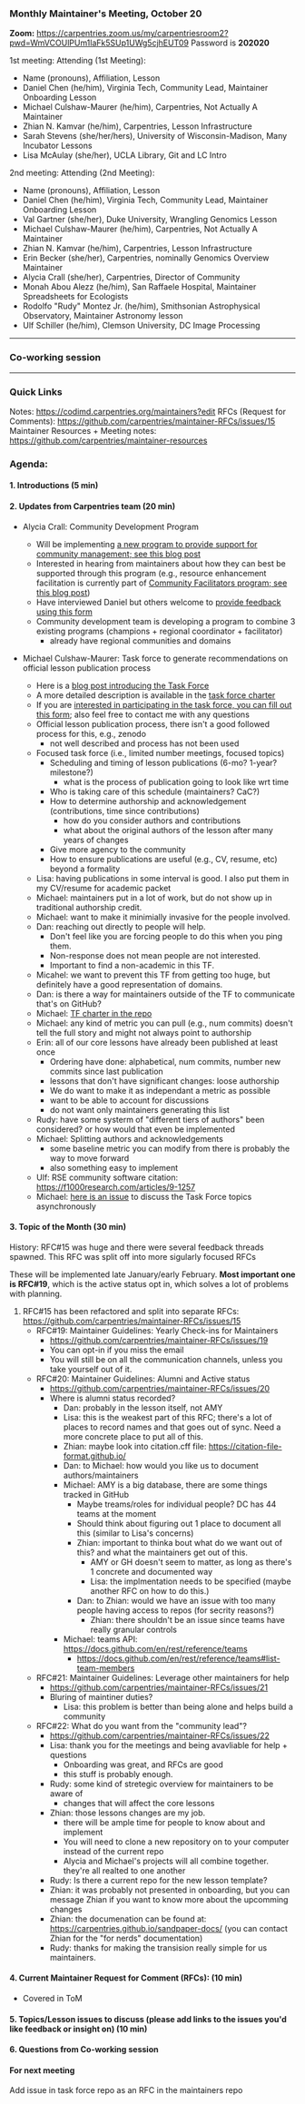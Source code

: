 ### Monthly Maintainer's Meeting, October 20

**Zoom:**     https://carpentries.zoom.us/my/carpentriesroom2?pwd=WmVCOUlPUm1laFk5SUp1UWg5cjhEUT09
   Password is **202020**

1st meeting:
Attending (1st Meeting):

- Name (pronouns), Affiliation, Lesson
- Daniel Chen (he/him), Virginia Tech, Community Lead, Maintainer Onboarding Lesson
- Michael Culshaw-Maurer (he/him), Carpentries, Not Actually A Maintainer
- Zhian N. Kamvar (he/him), Carpentries, Lesson Infrastructure
- Sarah Stevens (she/her/hers), University of Wisconsin-Madison, Many Incubator Lessons
- Lisa McAulay (she/her), UCLA Library, Git and LC Intro  

2nd meeting:
Attending (2nd Meeting): 

- Name (pronouns), Affiliation, Lesson
- Daniel Chen (he/him), Virginia Tech, Community Lead, Maintainer Onboarding Lesson
- Val Gartner (she/her), Duke University, Wrangling Genomics Lesson
- Michael Culshaw-Maurer (he/him), Carpentries, Not Actually A Maintainer
- Zhian N. Kamvar (he/him), Carpentries, Lesson Infrastructure
- Erin Becker (she/her), Carpentries, nominally Genomics Overview Maintainer
- Alycia Crall (she/her), Carpentries, Director of Community
- Monah Abou Alezz (he/him), San Raffaele Hospital, Maintainer Spreadsheets for Ecologists
- Rodolfo "Rudy" Montez Jr. (he/him), Smithsonian Astrophysical Observatory, Maintainer Astronomy lesson
- Ulf Schiller (he/him), Clemson University, DC Image Processing

---

### Co-working session

---

### Quick Links

Notes: https://codimd.carpentries.org/maintainers?edit
RFCs (Request for Comments): https://github.com/carpentries/maintainer-RFCs/issues/15
Maintainer Resources + Meeting notes: https://github.com/carpentries/maintainer-resources

### Agenda:

#### 1. Introductions (5 min)

#### 2. Updates from Carpentries team (20 min)

- Alycia Crall: Community Development Program
    - Will be implementing [a new program to provide support for community management; see this blog post](https://carpentries.org/blog/2021/10/announcing-community-development-program/)
    - Interested in hearing from maintainers about how they can best be supported through this program (e.g., resource enhancement facilitation is currently part of [Community Facilitators program; see this blog post](https://carpentries.org/blog/2020/09/introducing-community-facilitators-program/))
    - Have interviewed Daniel but others welcome to [provide feedback using this form](https://docs.google.com/forms/d/e/1FAIpQLSfOcg7I8WKM5aYcN47bHLY4hab7kTWztsgSWH4iYUUx3o0UYQ/viewform?usp=sf_link)
    - Community development team is developing a program to combine 3 existing programs (champions + regional coordinator + facilitator)
        - already have regional communities and domains

- Michael Culshaw-Maurer: Task force to generate recommendations on official lesson publication process
    - Here is a [blog post introducing the Task Force](https://carpentries.org/blog/2021/10/lesson-publication-task-force/) 
    - A more detailed description is available in the [task force charter](https://github.com/carpentries/task-forces/blob/main/2021/Lesson-Publication/Lesson-Publication-Charter.md)
    - If you are [interested in participating in the task force, you can fill out this form](https://forms.gle/PyX58kfE8HdAhr8h9); also feel free to contact me with any questions
    - Official lesson publication process, there isn't a good followed process for this, e.g., zenodo
        - not well described and process has not been used
    - Focused task force (i.e., limited number meetings, focused topics)
        - Scheduling and timing of lesson publications (6-mo? 1-year? milestone?)
            - what is the process of publication going to look like wrt time
        - Who is taking care of this schedule (maintainers? CaC?)
        - How to determine authorship and acknowledgement (contributions, time since contributions)
            - how do you consider authors and contributions
            - what about the original authors of the lesson after many years of changes
        - Give more agency to the community
        - How to ensure publications are useful (e.g., CV, resume, etc) beyond a formality
    - Lisa: having publications in some interval is good. I also put them in my CV/resume for academic packet
    - Michael: maintainers put in a lot of work, but do not show up in traditional authorship credit.
    - Michael: want to make it minimially invasive for the people involved.
    - Dan: reaching out directly to people will help.
        - Don't feel like you are forcing people to do this when you ping them.
        - Non-response does not mean people are not interested.
        - Important to find a non-academic in this TF. 
    - Micahel: we want to prevent this TF from getting too huge, but definitely have a good representation of domains.
    - Dan: is there a way for maintainers outside of the TF to communicate that's on GitHub?
    - Michael: [TF charter in the repo](https://github.com/carpentries/task-forces/blob/main/2021/Lesson-Publication/Lesson-Publication-Charter.md)
    - Michael: any kind of metric you can pull (e.g., num commits) doesn't tell the full story and might not always point to authorship
    - Erin: all of our core lessons have already been published at least once
        - Ordering have done: alphabetical, num commits, number new commits since last publication
        - lessons that don't have significant changes: loose authorship
        - We do want to make it as independant a metric as possible
        - want to be able to account for discussions
        - do not want only maintainers generating this list
    - Rudy: have some systerm of "different tiers of authors" been considered? or how would that even be implemented
    - Michael: Splitting authors and acknowledgements
        - some baseline metric you can modify from there is probably the way to move forward
        - also something easy to implement
    - Ulf: RSE community software citation: https://f1000research.com/articles/9-1257
    - Michael: [here is an issue](https://github.com/carpentries/task-forces/issues/26) to discuss the Task Force topics asynchronously


#### 3. Topic of the Month (30 min)

History: RFC#15 was huge and there were several feedback threads spawned. This RFC was split off into more sigularly focused RFCs

These will be implemented late January/early February. **Most important one is RFC#19**, which is the active status opt in, which solves a lot of problems with planning.

1. RFC#15 has been refactored and split into separate RFCs: https://github.com/carpentries/maintainer-RFCs/issues/15
    - RFC#19: Maintainer Guidelines: Yearly Check-ins for Maintainers
        - https://github.com/carpentries/maintainer-RFCs/issues/19
        - You can opt-in if you miss the email
        - You will still be on all the communication channels, unless you take yourself out of it.
    - RFC#20: Maintainer Guidelines: Alumni and Active status
        - https://github.com/carpentries/maintainer-RFCs/issues/20
        - Where is alumni status recorded?
            - Dan: probably in the lesson itself, not AMY
            - Lisa: this is the weakest part of this RFC;
              there's a lot of places to record names and that goes out of sync.
              Need a more concrete place to put all of this.
            - Zhian: maybe look into citation.cff file: https://citation-file-format.github.io/
            - Dan: to Michael: how would you like us to document authors/maintainers
            - Michael: AMY is a big database, there are some things tracked in GitHub
                - Maybe treams/roles for individual people? DC has 44 teams at the moment
                - Should think about figuring out 1 place to document all this (similar to Lisa's concerns)
                - Zhian: important to thinka bout what do we want out of this? and what the maintainers get out of this.
                    - AMY or GH doesn't seem to matter, as long as there's 1 concrete and documented way
                    - Lisa: the implmentation needs to be specified (maybe another RFC on how to do this.)
                - Dan: to Zhian: would we have an issue with too many people having access to repos (for secrity reasons?)
                    - Zhian: there shouldn't be an issue since teams have really granular controls
            - Michael: teams API: https://docs.github.com/en/rest/reference/teams
                - https://docs.github.com/en/rest/reference/teams#list-team-members
    - RFC#21: Maintainer Guidelines: Leverage other maintainers for help
        - https://github.com/carpentries/maintainer-RFCs/issues/21
        - Bluring of maintiner duties?
            - Lisa: this problem is better than being alone and helps build a community
    - RFC#22: What do you want from the "community lead"?
        - https://github.com/carpentries/maintainer-RFCs/issues/22
        - Lisa: thank you for the meetings and being avavliable for help + questions
            - Onboarding was great, and RFCs are good
            - this stuff is probably enough.
        - Rudy: some kind of stretegic overview for maintainers to be aware of
            - changes that will affect the core lessons
        - Zhian: those lessons changes are my job.
            - there will be ample time for people to know about and implement
            - You will need to clone a new repository on to your computer instead of the current repo
            - Alycia and Michael's projects will all combine together. they're all realted to one another
        - Rudy: Is there a current repo for the new lesson template?
        - Zhian: it was probably not presented in onboarding, but you can message Zhian if you want to know more about the upcomming changes
        - Zhian: the documenation can be found at: https://carpentries.github.io/sandpaper-docs/ (you can contact Zhian for the "for nerds" documentation)
        - Rudy: thanks for making the transision really simple for us maintainers.

#### 4. Current Maintainer Request for Comment (RFCs): (10 min)
- Covered in ToM

#### 5. Topics/Lesson issues to discuss (please add links to the issues you'd like feedback or insight on) (10 min)

#### 6. Questions from Co-working session

#### For next meeting

Add issue in task force repo as an RFC in the maintainers repo

